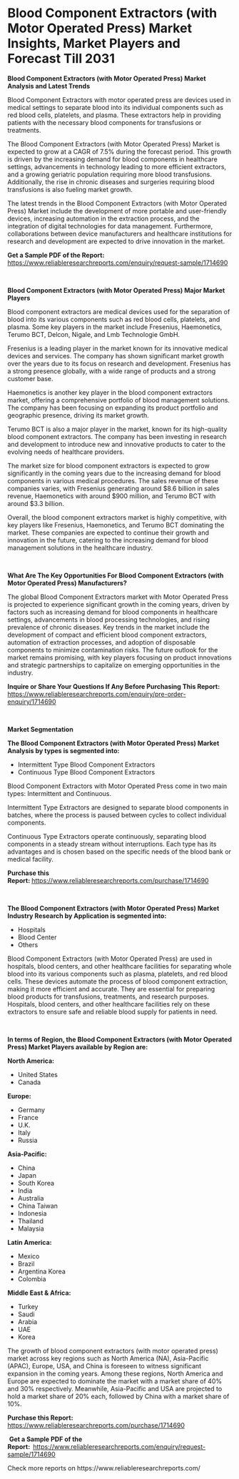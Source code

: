 <p><h1>Blood Component Extractors (with Motor Operated Press) Market Insights, Market Players and Forecast Till 2031</h1></p><p><strong>Blood Component Extractors (with Motor Operated Press) Market Analysis and Latest Trends</strong></p>
<p><p>Blood Component Extractors with motor operated press are devices used in medical settings to separate blood into its individual components such as red blood cells, platelets, and plasma. These extractors help in providing patients with the necessary blood components for transfusions or treatments.</p><p>The Blood Component Extractors (with Motor Operated Press) Market is expected to grow at a CAGR of 7.5% during the forecast period. This growth is driven by the increasing demand for blood components in healthcare settings, advancements in technology leading to more efficient extractors, and a growing geriatric population requiring more blood transfusions. Additionally, the rise in chronic diseases and surgeries requiring blood transfusions is also fueling market growth.</p><p>The latest trends in the Blood Component Extractors (with Motor Operated Press) Market include the development of more portable and user-friendly devices, increasing automation in the extraction process, and the integration of digital technologies for data management. Furthermore, collaborations between device manufacturers and healthcare institutions for research and development are expected to drive innovation in the market.</p></p>
<p><strong>Get a Sample PDF of the Report:&nbsp;</strong> <a href="https://www.reliableresearchreports.com/enquiry/request-sample/1714690">https://www.reliableresearchreports.com/enquiry/request-sample/1714690</a></p>
<p>&nbsp;</p>
<p><strong>Blood Component Extractors (with Motor Operated Press) Major Market Players</strong></p>
<p><p>Blood component extractors are medical devices used for the separation of blood into its various components such as red blood cells, platelets, and plasma. Some key players in the market include Fresenius, Haemonetics, Terumo BCT, Delcon, Nigale, and Lmb Technologie GmbH.</p><p>Fresenius is a leading player in the market known for its innovative medical devices and services. The company has shown significant market growth over the years due to its focus on research and development. Fresenius has a strong presence globally, with a wide range of products and a strong customer base.</p><p>Haemonetics is another key player in the blood component extractors market, offering a comprehensive portfolio of blood management solutions. The company has been focusing on expanding its product portfolio and geographic presence, driving its market growth.</p><p>Terumo BCT is also a major player in the market, known for its high-quality blood component extractors. The company has been investing in research and development to introduce new and innovative products to cater to the evolving needs of healthcare providers.</p><p>The market size for blood component extractors is expected to grow significantly in the coming years due to the increasing demand for blood components in various medical procedures. The sales revenue of these companies varies, with Fresenius generating around $8.6 billion in sales revenue, Haemonetics with around $900 million, and Terumo BCT with around $3.3 billion.</p><p>Overall, the blood component extractors market is highly competitive, with key players like Fresenius, Haemonetics, and Terumo BCT dominating the market. These companies are expected to continue their growth and innovation in the future, catering to the increasing demand for blood management solutions in the healthcare industry.</p></p>
<p>&nbsp;</p>
<p><strong>What Are The Key Opportunities For Blood Component Extractors (with Motor Operated Press) Manufacturers?</strong></p>
<p><p>The global Blood Component Extractors market with Motor Operated Press is projected to experience significant growth in the coming years, driven by factors such as increasing demand for blood components in healthcare settings, advancements in blood processing technologies, and rising prevalence of chronic diseases. Key trends in the market include the development of compact and efficient blood component extractors, automation of extraction processes, and adoption of disposable components to minimize contamination risks. The future outlook for the market remains promising, with key players focusing on product innovations and strategic partnerships to capitalize on emerging opportunities in the industry.</p></p>
<p><strong>Inquire or Share Your Questions If Any Before Purchasing This Report:</strong> <a href="https://www.reliableresearchreports.com/enquiry/pre-order-enquiry/1714690">https://www.reliableresearchreports.com/enquiry/pre-order-enquiry/1714690</a></p>
<p>&nbsp;</p>
<p><strong>Market Segmentation</strong></p>
<p><strong>The Blood Component Extractors (with Motor Operated Press) Market Analysis by types is segmented into:</strong></p>
<p><ul><li>Intermittent Type Blood Component Extractors</li><li>Continuous Type Blood Component Extractors</li></ul></p>
<p><p>Blood Component Extractors with Motor Operated Press come in two main types: Intermittent and Continuous. </p><p>Intermittent Type Extractors are designed to separate blood components in batches, where the process is paused between cycles to collect individual components. </p><p>Continuous Type Extractors operate continuously, separating blood components in a steady stream without interruptions. Each type has its advantages and is chosen based on the specific needs of the blood bank or medical facility.</p></p>
<p><strong>Purchase this Report:&nbsp;</strong><a href="https://www.reliableresearchreports.com/purchase/1714690">https://www.reliableresearchreports.com/purchase/1714690</a></p>
<p>&nbsp;</p>
<p><strong>The Blood Component Extractors (with Motor Operated Press) Market Industry Research by Application is segmented into:</strong></p>
<p><ul><li>Hospitals</li><li>Blood Center</li><li>Others</li></ul></p>
<p><p>Blood Component Extractors (with Motor Operated Press) are used in hospitals, blood centers, and other healthcare facilities for separating whole blood into its various components such as plasma, platelets, and red blood cells. These devices automate the process of blood component extraction, making it more efficient and accurate. They are essential for preparing blood products for transfusions, treatments, and research purposes. Hospitals, blood centers, and other healthcare facilities rely on these extractors to ensure safe and reliable blood supply for patients in need.</p></p>
<p>&nbsp;</p>
<p><strong>In terms of Region, the Blood Component Extractors (with Motor Operated Press) Market Players available by Region are:</strong></p>
<p>
    <p> <strong> North America: </strong>
        <ul>
            <li>United States</li>
            <li>Canada</li>
        </ul>
        </p> 
    <p> <strong> Europe: </strong>
        <ul>
            <li>Germany</li>
            <li>France</li>
            <li>U.K.</li>
            <li>Italy</li>
            <li>Russia</li>
        </ul>
        </p> 
    <p> <strong> Asia-Pacific: </strong>
        <ul>
            <li>China</li>
            <li>Japan</li>
            <li>South Korea</li>
            <li>India</li>
            <li>Australia</li>
            <li>China Taiwan</li>
            <li>Indonesia</li>
            <li>Thailand</li>
            <li>Malaysia</li>
        </ul>
        </p> 
    <p> <strong> Latin America: </strong>
        <ul>
            <li>Mexico</li>
            <li>Brazil</li>
            <li>Argentina Korea</li>
            <li>Colombia</li>
        </ul>
        </p> 
    <p> <strong> Middle East & Africa: </strong>
        <ul>
            <li>Turkey</li>
            <li>Saudi</li>
            <li>Arabia</li>
            <li>UAE</li>
            <li>Korea</li>
        </ul>
    </p>
    </p>
<p><p>The growth of blood component extractors (with motor operated press) market across key regions such as North America (NA), Asia-Pacific (APAC), Europe, USA, and China is foreseen to witness significant expansion in the coming years. Among these regions, North America and Europe are expected to dominate the market with a market share of 40% and 30% respectively. Meanwhile, Asia-Pacific and USA are projected to hold a market share of 20% each, followed by China with a market share of 10%.</p></p>
<p><strong>Purchase this Report: </strong><a href="https://www.reliableresearchreports.com/purchase/1714690">https://www.reliableresearchreports.com/purchase/1714690</a></p>
<p>&nbsp;<strong>Get a Sample PDF of the Report:&nbsp;&nbsp;</strong><a href="https://www.reliableresearchreports.com/enquiry/request-sample/1714690">https://www.reliableresearchreports.com/enquiry/request-sample/1714690</a></p>
<p><strong></strong></p>
<p>Check more reports on https://www.reliableresearchreports.com/</p>